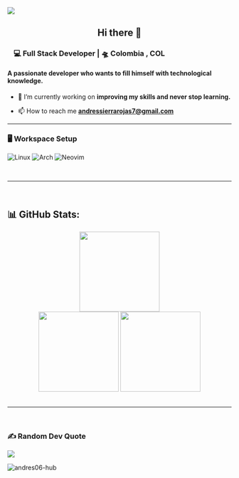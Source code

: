 [![](https://visitcount.itsvg.in/api?id=andres06-hub&icon=0&color=0)](https://visitcount.itsvg.in)

<h2 align="center">Hi  there 👋 </h2>
<h3><img src="https://media.giphy.com/media/WUlplcMpOCEmTGBtBW/giphy.gif" width="10"> 💻 Full Stack Developer | 🛸 Colombia , COL <img src="https://media.giphy.com/media/WUlplcMpOCEmTGBtBW/giphy.gif" width="10"></h3>
<h4 style="font-weight: bold;">A passionate developer who wants to fill himself with technological knowledge.</h4>

- 🔭 I’m currently working on **improving my skills and never stop learning.**

- 📫 How to reach me **andressierrarojas7@gmail.com**

*****

### 🖥️ Workspace Setup
 ![Linux](https://img.shields.io/static/v1?style=for-the-badge&message=Linux&color=222222&logo=Linux&logoColor=FCC624&label=) 
![Arch](https://img.shields.io/badge/Arch%20Linux-1793D1?logo=arch-linux&logoColor=fff&style=for-the-badge)
![Neovim](https://img.shields.io/static/v1?style=for-the-badge&message=Neovim&color=57A143&logo=Neovim&logoColor=FFFFFF&label=)

<br />

*****

<br />

## 📊 GitHub Stats:
<div align="center">
  <img height="180em" src="https://github-readme-streak-stats.herokuapp.com/?user=andres06-hub&theme=dark&hide_border=false"/>
</div>
<div align="center">
  <img height="180em" src="https://github-readme-stats.vercel.app/api?username=andres06-hub&show_icons=true&theme=tokyonight&include_all_commits=true&count_private=true"/>
  <img height="180em" src="https://github-readme-stats.vercel.app/api/top-langs/?username=andres06-hub&layout=compact&langs_count=7&theme=tokyonight"/>
</div>


<br />

**********

<br />

### ✍️ Random Dev Quote
![](https://quotes-github-readme.vercel.app/api?type=horizontal&theme=dark)

<p align="left"> <img src="https://komarev.com/ghpvc/?username=andres06-hub&label=Profile%20views&color=0e75b6&style=flat" alt="andres06-hub" /> </p>

